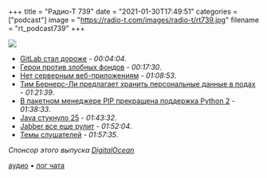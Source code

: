 +++
title = "Радио-Т 739"
date = "2021-01-30T17:49:51"
categories = ["podcast"]
image = "https://radio-t.com/images/radio-t/rt739.jpg"
filename = "rt_podcast739"
+++

![](https://radio-t.com/images/radio-t/rt739.jpg)

- [GitLab стал дороже](https://about.gitlab.com/blog/2021/01/26/new-gitlab-product-subscription-model/) - *00:04:04*.
- [Герои против злобных фондов](https://www.nytimes.com/2021/01/29/style/gamestop-wallstreetbets-reddit.html) - *00:17:30*.
- [Нет серверным веб-приложениям](https://m.habr.com/ru/company/ruvds/blog/537898/) - *01:08:53*.
- [Тим Бернерс-Ли предлагает хранить персональные данные в подах](https://m.habr.com/ru/company/cloud4y/blog/539654/) - *01:21:39*.
- [В пакетном менеджере PIP прекращена поддержка Python 2](https://www.opennet.ru/opennews/art.shtml?num=54460) - *01:38:33*.
- [Java стукнуло 25](https://www.infoq.com/news/2021/01/java-turns-25/) - *01:43:32*.
- [Jabber все еще рулит](https://www.cyberscoop.com/jabber-xmpp-cybercrime-russia-encrypted-chat/) - *01:52:04*.
- [Темы слушателей](https://radio-t.com/p/2021/01/26/prep-739/) - *01:57:35*.

*Спонсор этого выпуска [DigitalOcean](https://do.co/radiot)*


[аудио](https://cdn.radio-t.com/rt_podcast739.mp3) • [лог чата](https://chat.radio-t.com/logs/radio-t-739.html)
<audio src="https://cdn.radio-t.com/rt_podcast739.mp3" preload="none"></audio>
